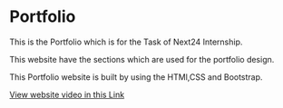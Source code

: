 <h1>Portfolio</h1>
<p>This is the Portfolio which is for the Task of Next24 Internship.</p>
<p>This website have the sections which are used for the portfolio design.</p>
<p>This Portfolio website is built by using the HTMl,CSS and Bootstrap.</p>
<a href="https://drive.google.com/file/d/1z7A5LU-jMDw13XdRPjQCrz3d5szz5hbF/view?usp=sharing">View website video in this Link</a>

